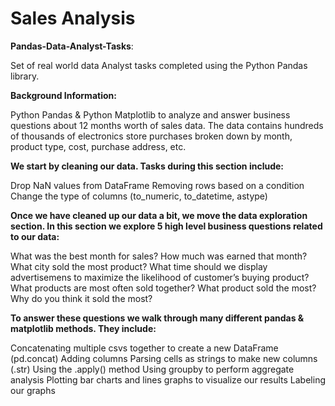 # Sales Analysis 

**Pandas-Data-Analyst-Tasks**:

Set of real world data Analyst tasks completed using the Python Pandas library.

**Background Information:**

Python Pandas & Python Matplotlib to analyze and answer business questions about 12 months worth of sales data. The data contains hundreds of thousands of electronics store purchases broken down by month, product type, cost, purchase address, etc.

**We start by cleaning our data. Tasks during this section include:**

 Drop NaN values from DataFrame
 Removing rows based on a condition
 Change the type of columns (to_numeric, to_datetime, astype)
 
**Once we have cleaned up our data a bit, we move the data exploration section. In this section we explore 5 high level business questions related to our data:**

  What was the best month for sales? How much was earned that month?
  What city sold the most product?
  What time should we display advertisemens to maximize the likelihood of customer’s buying product?
  What products are most often sold together?
  What product sold the most? Why do you think it sold the most?
  
**To answer these questions we walk through many different pandas & matplotlib methods. They include:**

  Concatenating multiple csvs together to create a new DataFrame (pd.concat)
  Adding columns
  Parsing cells as strings to make new columns (.str)
  Using the .apply() method
  Using groupby to perform aggregate analysis
  Plotting bar charts and lines graphs to visualize our results
  Labeling our graphs
